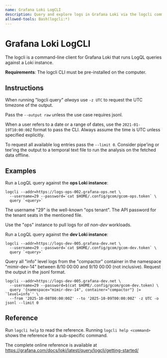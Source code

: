 ```yaml
---
name: Grafana Loki LogCLI
description: Query and explore logs in Grafana Loki via the logcli command-line tool. Use when a user asks to pull logs for analysis.
allowed-tools: Bash(logcli:*)
---
```


# Grafana Loki LogCLI

The logcli is a command-line client for Grafana Loki that runs LogQL queries against a Loki instance.

**Requirements**: The logcli CLI must be pre-installed on the computer.

## Instructions

When running "logcli query" *always* use `-z UTC` to request the UTC timezone of the output.

Pass the `--output raw` unless the use case requires jsonl.

When a user refers to a date or a range of dates, use the `2021-01-19T10:00:00Z` format to pass the CLI. Always assume
the time is UTC unless specified explicitly.

To request all available log entries pass the `--limit 0`. Consider pipe'ing or tee'ing the output to a temporal text file
to run the analysis on the fetched data offline.

## Examples

Run a LogQL query against the **ops Loki instance**:

```
logcli --addr=https://logs-ops-002.grafana-ops.net \
  --username=29 --password=`cat $HOME/.config/gcom/gcom-ops.token` \
  query `<query>`
```

The username "29" is the well-known "ops tenant". The API password for the tenant seats in the mentioned file.

Use the "ops" instance to pull logs for *all non-dev* workloads.

Run a LogQL query against the **dev Loki instance**:

```
logcli --addr=https://logs-dev-005.grafana-dev.net \
  --username=29 --password=`cat $HOME/.config/gcom/gcom-dev.token` \
  query `<query>`
```

Query all "info" level logs from the "compactor" container in the namespace "mimir-dev-14" between 8/10 00:00 and 9/10 00:00 (not inclusive).
Request the output in the jsonl format.

```
logcli --addr=https://logs-dev-005.grafana-dev.net \
  --username=29 --password=$(cat $HOME/.config/gcom/gcom-dev.token) \
  query '{namespace="mimir-dev-14", container="compactor"} |= `level=info`' \
  --from '2025-10-08T00:00:00Z' --to '2025-10-09T00:00:00Z' -z UTC -o jsonl --limit 0
```

## Reference

Run `logcli help` to read the reference. Running `logcli help <command>` shows the reference for a sub-specific command.

The complete online reference is available at https://grafana.com/docs/loki/latest/query/logcli/getting-started/
